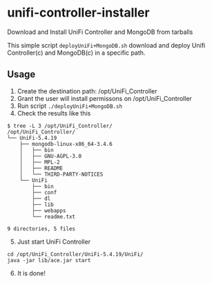 # unifi-controller-installer
Download and Install UniFi Controller and MongoDB from tarballs

This simple script `deployUniFi+MongoDB.sh` download and deploy Unifi Controller(c) and MongoDB(c)
in a specific path.

## Usage
1. Create the destination path: /opt/UniFi_Controller
2. Grant the user will install permissons on /opt/UniFi_Controller
3. Run script `./deployUniFi+MongoDB.sh`
4. Check the results like this
```
$ tree -L 3 /opt/UniFi_Controller/
/opt/UniFi_Controller/
└── UniFi-5.4.19
    ├── mongodb-linux-x86_64-3.4.6
    │   ├── bin
    │   ├── GNU-AGPL-3.0
    │   ├── MPL-2
    │   ├── README
    │   └── THIRD-PARTY-NOTICES
    └── UniFi
        ├── bin
        ├── conf
        ├── dl
        ├── lib
        ├── webapps
        └── readme.txt

9 directories, 5 files
```
5. Just start UniFi Controller
```
cd /opt/UniFi_Controller/UniFi-5.4.19/UniFi/
java -jar lib/ace.jar start
```
6. It is done!
